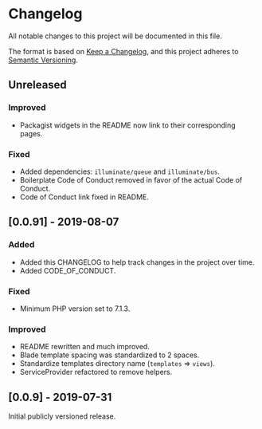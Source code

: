 # Changelog

All notable changes to this project will be documented in this file.

The format is based on [Keep a Changelog](https://keepachangelog.com/en/1.0.0/), and this project adheres to [Semantic Versioning](https://semver.org/spec/v2.0.0.html).

## Unreleased

### Improved

- Packagist widgets in the README now link to their corresponding pages.

### Fixed

- Added dependencies: `illuminate/queue` and `illuminate/bus`.
- Boilerplate Code of Conduct removed in favor of the actual Code of Conduct.
- Code of Conduct link fixed in README.

## [0.0.91] - 2019-08-07

### Added

- Added this CHANGELOG to help track changes in the project over time.
- Added CODE_OF_CONDUCT.

### Fixed

- Minimum PHP version set to 7.1.3.

### Improved

- README rewritten and much improved.
- Blade template spacing was standardized to 2 spaces.
- Standardize templates directory name (`templates` => `views`).
- ServiceProvider refactored to remove helpers.

## [0.0.9] - 2019-07-31

Initial publicly versioned release.

